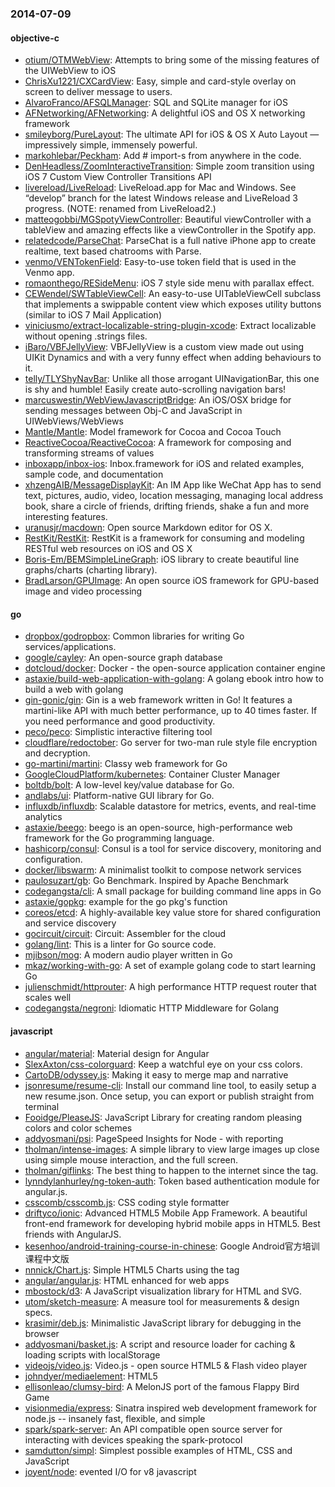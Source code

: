 ### 2014-07-09

#### objective-c
* [otium/OTMWebView](https://github.com/otium/OTMWebView): Attempts to bring some of the missing features of the UIWebView to iOS
* [ChrisXu1221/CXCardView](https://github.com/ChrisXu1221/CXCardView): Easy, simple and card-style overlay on screen to deliver message to users.
* [AlvaroFranco/AFSQLManager](https://github.com/AlvaroFranco/AFSQLManager): SQL and SQLite manager for iOS
* [AFNetworking/AFNetworking](https://github.com/AFNetworking/AFNetworking): A delightful iOS and OS X networking framework
* [smileyborg/PureLayout](https://github.com/smileyborg/PureLayout): The ultimate API for iOS & OS X Auto Layout — impressively simple, immensely powerful.
* [markohlebar/Peckham](https://github.com/markohlebar/Peckham): Add # import-s from anywhere in the code. 
* [DenHeadless/ZoomInteractiveTransition](https://github.com/DenHeadless/ZoomInteractiveTransition): Simple zoom transition using iOS 7 Custom View Controller Transitions API
* [livereload/LiveReload](https://github.com/livereload/LiveReload): LiveReload.app for Mac and Windows. See “develop” branch for the latest Windows release and LiveReload 3 progress. (NOTE: renamed from LiveReload2.)
* [matteogobbi/MGSpotyViewController](https://github.com/matteogobbi/MGSpotyViewController): Beautiful viewController with a tableView and amazing effects like a viewController in the Spotify app.
* [relatedcode/ParseChat](https://github.com/relatedcode/ParseChat): ParseChat is a full native iPhone app to create realtime, text based chatrooms with Parse.
* [venmo/VENTokenField](https://github.com/venmo/VENTokenField): Easy-to-use token field that is used in the Venmo app.
* [romaonthego/RESideMenu](https://github.com/romaonthego/RESideMenu): iOS 7 style side menu with parallax effect.
* [CEWendel/SWTableViewCell](https://github.com/CEWendel/SWTableViewCell): An easy-to-use UITableViewCell subclass that implements a swippable content view which exposes utility buttons (similar to iOS 7 Mail Application)
* [viniciusmo/extract-localizable-string-plugin-xcode](https://github.com/viniciusmo/extract-localizable-string-plugin-xcode): Extract localizable without opening .strings files.
* [iBaro/VBFJellyView](https://github.com/iBaro/VBFJellyView): VBFJellyView is a custom view made out using UIKit Dynamics and with a very funny effect when adding behaviours to it.
* [telly/TLYShyNavBar](https://github.com/telly/TLYShyNavBar): Unlike all those arrogant UINavigationBar, this one is shy and humble! Easily create auto-scrolling navigation bars!
* [marcuswestin/WebViewJavascriptBridge](https://github.com/marcuswestin/WebViewJavascriptBridge): An iOS/OSX bridge for sending messages between Obj-C and JavaScript in UIWebViews/WebViews
* [Mantle/Mantle](https://github.com/Mantle/Mantle): Model framework for Cocoa and Cocoa Touch
* [ReactiveCocoa/ReactiveCocoa](https://github.com/ReactiveCocoa/ReactiveCocoa): A framework for composing and transforming streams of values
* [inboxapp/inbox-ios](https://github.com/inboxapp/inbox-ios): Inbox.framework for iOS and related examples, sample code, and documentation
* [xhzengAIB/MessageDisplayKit](https://github.com/xhzengAIB/MessageDisplayKit): An IM App like WeChat App has to send text, pictures, audio, video, location messaging, managing local address book, share a circle of friends, drifting friends, shake a fun and more interesting features.
* [uranusjr/macdown](https://github.com/uranusjr/macdown): Open source Markdown editor for OS X.
* [RestKit/RestKit](https://github.com/RestKit/RestKit): RestKit is a framework for consuming and modeling RESTful web resources on iOS and OS X
* [Boris-Em/BEMSimpleLineGraph](https://github.com/Boris-Em/BEMSimpleLineGraph): iOS library to create beautiful line graphs/charts (charting library).
* [BradLarson/GPUImage](https://github.com/BradLarson/GPUImage): An open source iOS framework for GPU-based image and video processing

#### go
* [dropbox/godropbox](https://github.com/dropbox/godropbox): Common libraries for writing Go services/applications.
* [google/cayley](https://github.com/google/cayley): An open-source graph database
* [dotcloud/docker](https://github.com/dotcloud/docker): Docker - the open-source application container engine
* [astaxie/build-web-application-with-golang](https://github.com/astaxie/build-web-application-with-golang): A golang ebook intro how to build a web with golang
* [gin-gonic/gin](https://github.com/gin-gonic/gin): Gin is a web framework written in Go! It features a martini-like API with much better performance, up to 40 times faster. If you need performance and good productivity.
* [peco/peco](https://github.com/peco/peco): Simplistic interactive filtering tool
* [cloudflare/redoctober](https://github.com/cloudflare/redoctober): Go server for two-man rule style file encryption and decryption.
* [go-martini/martini](https://github.com/go-martini/martini): Classy web framework for Go
* [GoogleCloudPlatform/kubernetes](https://github.com/GoogleCloudPlatform/kubernetes): Container Cluster Manager
* [boltdb/bolt](https://github.com/boltdb/bolt): A low-level key/value database for Go.
* [andlabs/ui](https://github.com/andlabs/ui): Platform-native GUI library for Go.
* [influxdb/influxdb](https://github.com/influxdb/influxdb): Scalable datastore for metrics, events, and real-time analytics
* [astaxie/beego](https://github.com/astaxie/beego): beego is an open-source, high-performance web framework for the Go programming language.
* [hashicorp/consul](https://github.com/hashicorp/consul): Consul is a tool for service discovery, monitoring and configuration.
* [docker/libswarm](https://github.com/docker/libswarm): A minimalist toolkit to compose network services
* [paulosuzart/gb](https://github.com/paulosuzart/gb): Go Benchmark. Inspired by Apache Benchmark
* [codegangsta/cli](https://github.com/codegangsta/cli): A small package for building command line apps in Go
* [astaxie/gopkg](https://github.com/astaxie/gopkg): example for the go pkg's function
* [coreos/etcd](https://github.com/coreos/etcd): A highly-available key value store for shared configuration and service discovery
* [gocircuit/circuit](https://github.com/gocircuit/circuit): Circuit: Assembler for the cloud
* [golang/lint](https://github.com/golang/lint): This is a linter for Go source code.
* [mjibson/mog](https://github.com/mjibson/mog): A modern audio player written in Go
* [mkaz/working-with-go](https://github.com/mkaz/working-with-go): A set of example golang code to start learning Go
* [julienschmidt/httprouter](https://github.com/julienschmidt/httprouter): A high performance HTTP request router that scales well
* [codegangsta/negroni](https://github.com/codegangsta/negroni): Idiomatic HTTP Middleware for Golang

#### javascript
* [angular/material](https://github.com/angular/material): Material design for Angular
* [SlexAxton/css-colorguard](https://github.com/SlexAxton/css-colorguard): Keep a watchful eye on your css colors.
* [CartoDB/odyssey.js](https://github.com/CartoDB/odyssey.js): Making it easy to merge map and narrative
* [jsonresume/resume-cli](https://github.com/jsonresume/resume-cli): Install our command line tool, to easily setup a new resume.json. Once setup, you can export or publish straight from terminal
* [Fooidge/PleaseJS](https://github.com/Fooidge/PleaseJS): JavaScript Library for creating random pleasing colors and color schemes
* [addyosmani/psi](https://github.com/addyosmani/psi): PageSpeed Insights for Node - with reporting
* [tholman/intense-images](https://github.com/tholman/intense-images): A simple library to view large images up close using simple mouse interaction, and the full screen.
* [tholman/giflinks](https://github.com/tholman/giflinks): The best thing to happen to the internet since the <a> tag.
* [lynndylanhurley/ng-token-auth](https://github.com/lynndylanhurley/ng-token-auth): Token based authentication module for angular.js.
* [csscomb/csscomb.js](https://github.com/csscomb/csscomb.js): CSS coding style formatter
* [driftyco/ionic](https://github.com/driftyco/ionic): Advanced HTML5 Mobile App Framework. A beautiful front-end framework for developing hybrid mobile apps in HTML5. Best friends with AngularJS.
* [kesenhoo/android-training-course-in-chinese](https://github.com/kesenhoo/android-training-course-in-chinese): Google Android官方培训课程中文版
* [nnnick/Chart.js](https://github.com/nnnick/Chart.js): Simple HTML5 Charts using the <canvas> tag
* [angular/angular.js](https://github.com/angular/angular.js): HTML enhanced for web apps
* [mbostock/d3](https://github.com/mbostock/d3): A JavaScript visualization library for HTML and SVG.
* [utom/sketch-measure](https://github.com/utom/sketch-measure): A measure tool for measurements & design specs.
* [krasimir/deb.js](https://github.com/krasimir/deb.js): Minimalistic JavaScript library for debugging in the browser
* [addyosmani/basket.js](https://github.com/addyosmani/basket.js): A script and resource loader for caching & loading scripts with localStorage
* [videojs/video.js](https://github.com/videojs/video.js): Video.js - open source HTML5 & Flash video player
* [johndyer/mediaelement](https://github.com/johndyer/mediaelement): HTML5 <audio> or <video> player with Flash and Silverlight shims that mimics the HTML5 MediaElement API, enabling a consistent UI in all browsers.
* [ellisonleao/clumsy-bird](https://github.com/ellisonleao/clumsy-bird): A MelonJS port of the famous Flappy Bird Game
* [visionmedia/express](https://github.com/visionmedia/express): Sinatra inspired web development framework for node.js -- insanely fast, flexible, and simple
* [spark/spark-server](https://github.com/spark/spark-server): An API compatible open source server for interacting with devices speaking the spark-protocol
* [samdutton/simpl](https://github.com/samdutton/simpl): Simplest possible examples of HTML, CSS and JavaScript
* [joyent/node](https://github.com/joyent/node): evented I/O for v8 javascript
